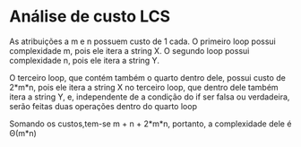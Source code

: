 # Análise de custo LCS

As atribuições a m e n possuem custo de 1 cada.
O primeiro loop possui complexidade m, pois ele itera a string X.
O segundo loop possui complexidade n, pois ele itera a string Y.

O terceiro loop, que contém também o quarto dentro dele, possui custo de 2\*m\*n, pois ele itera a string X no terceiro loop, que dentro dele também itera a string Y, e, independente de a condição do if ser falsa ou verdadeira, serão feitas duas operações dentro do quarto loop

Somando os custos,tem-se m + n + 2\*m\*n, portanto, a complexidade dele é Θ(m\*n)